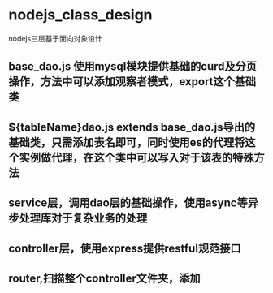 # nodejs_class_design
nodejs三层基于面向对象设计

## base_dao.js 使用mysql模块提供基础的curd及分页操作，方法中可以添加观察者模式，export这个基础类
## ${tableName}dao.js extends base_dao.js导出的基础类，只需添加表名即可，同时使用es的代理将这个实例做代理，在这个类中可以写入对于该表的特殊方法
## service层，调用dao层的基础操作，使用async等异步处理库对于复杂业务的处理
## controller层，使用express提供restful规范接口
## router,扫描整个controller文件夹，添加
